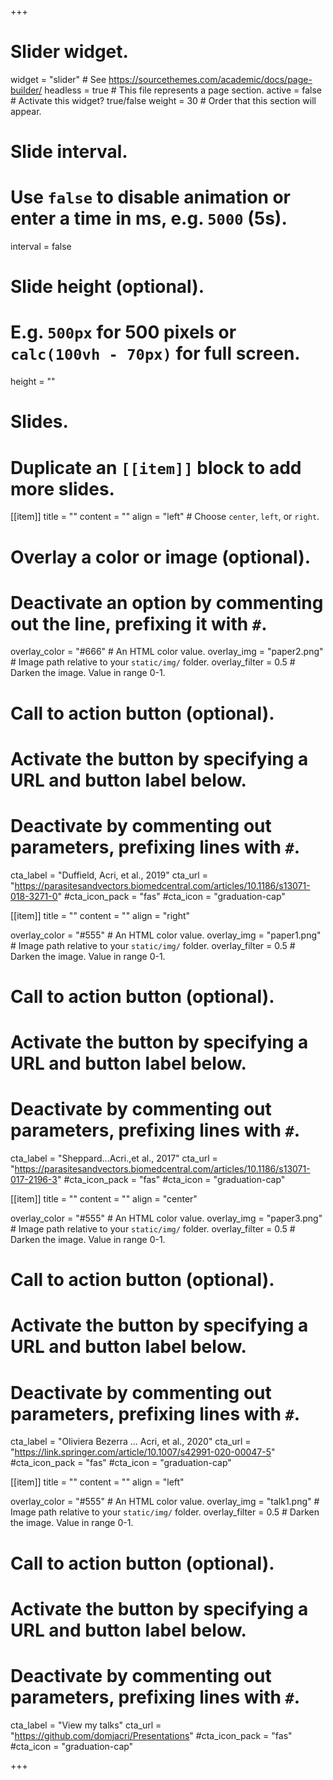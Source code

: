 +++
# Slider widget.
widget = "slider"  # See https://sourcethemes.com/academic/docs/page-builder/
headless = true  # This file represents a page section.
active = false  # Activate this widget? true/false
weight = 30  # Order that this section will appear.

# Slide interval.
# Use `false` to disable animation or enter a time in ms, e.g. `5000` (5s).
interval = false

# Slide height (optional).
# E.g. `500px` for 500 pixels or `calc(100vh - 70px)` for full screen.
height = ""

# Slides.
# Duplicate an `[[item]]` block to add more slides.
[[item]]
  title = ""
  content = ""
  align = "left"  # Choose `center`, `left`, or `right`.

  # Overlay a color or image (optional).
  #   Deactivate an option by commenting out the line, prefixing it with `#`.
  overlay_color = "#666"  # An HTML color value.
  overlay_img = "paper2.png"  # Image path relative to your `static/img/` folder.
  overlay_filter = 0.5  # Darken the image. Value in range 0-1.

  # Call to action button (optional).
  #   Activate the button by specifying a URL and button label below.
  #   Deactivate by commenting out parameters, prefixing lines with `#`.
  cta_label = "Duffield, Acri, et al., 2019"
  cta_url = "https://parasitesandvectors.biomedcentral.com/articles/10.1186/s13071-018-3271-0"
  #cta_icon_pack = "fas"
  #cta_icon = "graduation-cap"

[[item]]
  title = ""
  content = ""
  align = "right"

  overlay_color = "#555"  # An HTML color value.
  overlay_img = "paper1.png"  # Image path relative to your `static/img/` folder.
  overlay_filter = 0.5  # Darken the image. Value in range 0-1.

 # Call to action button (optional).
  #   Activate the button by specifying a URL and button label below.
  #   Deactivate by commenting out parameters, prefixing lines with `#`.
  cta_label = "Sheppard...Acri.,et al., 2017"
  cta_url = "https://parasitesandvectors.biomedcentral.com/articles/10.1186/s13071-017-2196-3"
  #cta_icon_pack = "fas"
  #cta_icon = "graduation-cap"

[[item]]
  title = ""
  content = ""
  align = "center"

  overlay_color = "#555"  # An HTML color value.
  overlay_img = "paper3.png"  # Image path relative to your `static/img/` folder.
  overlay_filter = 0.5  # Darken the image. Value in range 0-1.

 # Call to action button (optional).
  #   Activate the button by specifying a URL and button label below.
  #   Deactivate by commenting out parameters, prefixing lines with `#`.
  cta_label = "Oliviera Bezerra ... Acri, et al., 2020"
  cta_url = "https://link.springer.com/article/10.1007/s42991-020-00047-5"
  #cta_icon_pack = "fas"
  #cta_icon = "graduation-cap"


[[item]]
  title = ""
  content = ""
  align = "left"

  overlay_color = "#555"  # An HTML color value.
  overlay_img = "talk1.png"  # Image path relative to your `static/img/` folder.
  overlay_filter = 0.5  # Darken the image. Value in range 0-1.

 # Call to action button (optional).
  #   Activate the button by specifying a URL and button label below.
  #   Deactivate by commenting out parameters, prefixing lines with `#`.
  cta_label = "View my talks"
  cta_url = "https://github.com/domjacri/Presentations"
  #cta_icon_pack = "fas"
  #cta_icon = "graduation-cap"

+++
